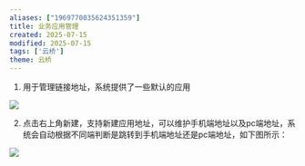 ```yaml
---
aliases: ["1969770035624351359"]
title: 业务应用管理
created: 2025-07-15
modified: 2025-07-15
tags: ['云桥']
theme: 云桥
---
```


1. 用于管理链接地址，系统提供了一些默认的应用

![](7fa7cf27107200a0a1b841590e6cd6f4.jpg)

2. 点击右上角新建，支持新建应用地址，可以维护手机端地址以及pc端地址，系统会自动根据不同端判断是跳转到手机端地址还是pc端地址，如下图所示：

![](ca6fc73222dc43fdbf6c46be819c3a54.jpg)